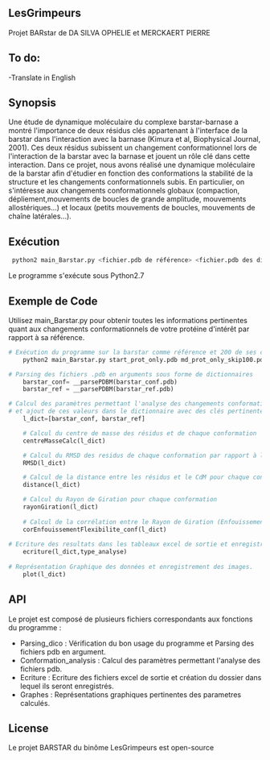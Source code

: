  LesGrimpeurs
 ------------
Projet BARstar de DA SILVA OPHELIE et MERCKAERT PIERRE

 To do:
 ------
 
-Translate in English 

 Synopsis
 --------

Une étude de dynamique moléculaire du complexe barstar-barnase a montré l'importance de deux résidus clés appartenant à l'interface de la barstar dans l'interaction avec la barnase (Kimura et al, Biophysical Journal, 2001). Ces deux résidus subissent un changement conformationnel lors de l'interaction de la barstar avec la barnase et jouent un rôle clé dans cette interaction. Dans ce projet, nous avons réalisé une dynamique moléculaire de la barstar afin d'étudier en fonction des conformations la stabilité de la structure et les changements conformationnels subis.
En particulier, on s'intéresse aux changements conformationnels globaux (compaction, dépliement,mouvements de boucles de grande amplitude, mouvements allostériques...) et locaux (petits mouvements de boucles, mouvements de chaîne latérales...).

 Exécution
 ---------
```python
 python2 main_Barstar.py <fichier.pdb de référence> <fichier.pdb des différentes conformations> <méthode de calcul du centre de masse des résidus : "CA" ou "all">
 ```
 Le programme s'exécute sous Python2.7
 

 Exemple de Code
 ---------------

Utilisez main_Barstar.py pour obtenir toutes les informations pertinentes quant aux changements conformationnels de votre protéine d'intérêt par rapport à sa référence.

```python
# Exécution du programme sur la barstar comme référence et 200 de ses conformations en solution, en considérant le barycentre des atomes des résidus comme le centre de masse des résidus.
	python2 main_Barstar.py start_prot_only.pdb md_prot_only_skip100.pdb all

# Parsing des fichiers .pdb en arguments sous forme de dictionnaires
	barstar_conf= __parsePDBM(barstar_conf.pdb)
	barstar_ref = __parsePDBM(barstar_ref.pdb)

# Calcul des paramètres permettant l'analyse des changements conformationnels vis-à-vis de la référence 
# et ajout de ces valeurs dans le dictionnaire avec des clés pertinentes.
	l_dict=[barstar_conf, barstar_ref]

	# Calcul du centre de masse des résidus et de chaque conformation
	centreMasseCalc(l_dict)	

	# Calcul du RMSD des residus de chaque conformation par rapport à la référence			
	RMSD(l_dict)	

	# Calcul de la distance entre les résidus et le CdM pour chaque conformation			
	distance(l_dict)

	# Calcul du Rayon de Giration pour chaque conformation				
	rayonGiration(l_dict)
					
	# Calcul de la corrélation entre le Rayon de Giration (Enfouissement) et la Flexibilité (RMSD) pour chaque conformation
	corEnfouissementFlexibilite_conf(l_dict)
	
# Ecriture des resultats dans les tableaux excel de sortie et enregistrement dans les dossiers correspondants.
	ecriture(l_dict,type_analyse)
	
# Représentation Graphique des données et enregistrement des images.
	plot(l_dict) 
```

 API
 ---
Le projet est composé de plusieurs fichiers correspondants aux fonctions du programme :
* Parsing_dico : Vérification du bon usage du programme et Parsing des fichiers pdb en argument.
* Conformation_analysis : Calcul des paramètres permettant l'analyse des fichiers pdb.
* Ecriture : Ecriture des fichiers excel de sortie et création du dossier dans lequel ils seront enregistrés.
* Graphes : Représentations graphiques pertinentes des parametres calculés.

 License
 -------
Le projet BARSTAR du binôme LesGrimpeurs est open-source
